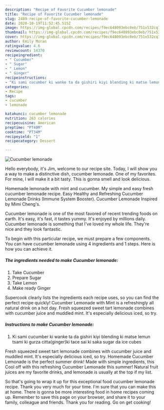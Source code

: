 ```yaml
---
description: "Recipe of Favorite Cucumber lemonade"
title: "Recipe of Favorite Cucumber lemonade"
slug: 2489-recipe-of-favorite-cucumber-lemonade
date: 2020-10-19T11:52:45.515Z
image: https://img-global.cpcdn.com/recipes/f9ec648093ebc0eb/751x532cq70/cucumber-lemonade-recipe-main-photo.jpg
thumbnail: https://img-global.cpcdn.com/recipes/f9ec648093ebc0eb/751x532cq70/cucumber-lemonade-recipe-main-photo.jpg
cover: https://img-global.cpcdn.com/recipes/f9ec648093ebc0eb/751x532cq70/cucumber-lemonade-recipe-main-photo.jpg
author: Emily Moran
ratingvalue: 4.6
reviewcount: 14370
recipeingredient:
- " Cucumber"
- " Sugar"
- " Lemon"
- " Ginger"
recipeinstructions:
- "Ki sami cucumber ki wanke ta da gishiri kiyi blending ki matse lemun tsami ki gurza citta(ginger)ki tace sai ki saka sugar da ice cubes"
categories:
- Recipe
tags:
- cucumber
- lemonade

katakunci: cucumber lemonade 
nutrition: 263 calories
recipecuisine: American
preptime: "PT40M"
cooktime: "PT34M"
recipeyield: "1"
recipecategory: Dessert

---
```



![Cucumber lemonade](https://img-global.cpcdn.com/recipes/f9ec648093ebc0eb/751x532cq70/cucumber-lemonade-recipe-main-photo.jpg)

Hello everybody, it's Jim, welcome to our recipe site. Today, I will show you a way to make a distinctive dish, cucumber lemonade. One of my favorites. For mine, I will make it a bit tasty. This is gonna smell and look delicious.

Homemade lemonade with mint and cucumber. My simple and easy fresh cucumber lemonade recipe. Easy Healthy and Refreshing Cucumber Lemonade Drinks (Immune System Booster). Cucumber Lemonade Inspired by Mimi Cheng&#39;s.

Cucumber lemonade is one of the most favored of recent trending foods on earth. It's easy, it's fast, it tastes yummy. It's enjoyed by millions daily. Cucumber lemonade is something that I've loved my whole life. They're nice and they look fantastic.


To begin with this particular recipe, we must prepare a few components. You can have cucumber lemonade using 4 ingredients and 1 steps. Here is how you can achieve it.

<!--inarticleads1-->

##### The ingredients needed to make Cucumber lemonade:

1. Take  Cucumber
1. Prepare  Sugar
1. Take  Lemon
1. Make ready  Ginger


Supercook clearly lists the ingredients each recipe uses, so you can find the perfect recipe quickly! Cucumber Lemonade with Mint is a refreshingly all natural drink on a hot day. Fresh squeezed sweet tart lemonade combines with cucumber juice and muddled mint. It&#39;s especially delicious iced, so try. 

<!--inarticleads2-->

##### Instructions to make Cucumber lemonade:

1. Ki sami cucumber ki wanke ta da gishiri kiyi blending ki matse lemun tsami ki gurza citta(ginger)ki tace sai ki saka sugar da ice cubes


Fresh squeezed sweet tart lemonade combines with cucumber juice and muddled mint. It&#39;s especially delicious iced, so try. Homemade Cucumber Lemonade is the perfect summer drink! Made with simple ingredients, this Cool off with this refreshing Cucumber Lemonade this summer! Natural fruit juices are my favorite drinks, and lemonade is usually at the top if my list. 

So that's going to wrap it up for this exceptional food cucumber lemonade recipe. Thank you very much for your time. I'm sure that you can make this at home. There is gonna be more interesting food in home recipes coming up. Remember to save this page on your browser, and share it to your family, colleague and friends. Thank you for reading. Go on get cooking!
